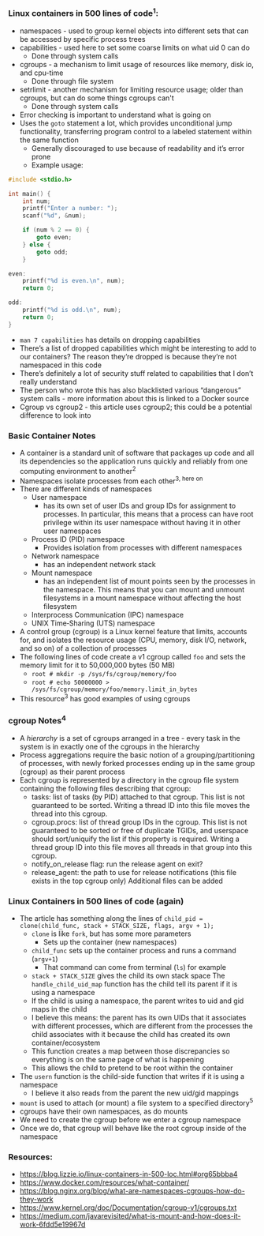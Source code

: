 ### Linux containers in 500 lines of code<sup>1</sup>:
- namespaces - used to group kernel objects into different sets that can be accessed by specific process trees
- capabilities - used here to set some coarse limits on what uid 0 can do
  - Done through system calls
- cgroups - a mechanism to limit usage of resources like memory, disk io, and cpu-time
  - Done through file system
- setrlimit - another mechanism for limiting resource usage; older than cgroups, but can do some things cgroups can't
  - Done through system calls
- Error checking is important to understand what is going on
- Uses the `goto` statement a lot, which provides unconditional jump functionality, transferring program control to a labeled statement within the same function
  - Generally discouraged to use because of readability and it’s error prone
  - Example usage:
```c
#include <stdio.h>

int main() {
    int num;
    printf("Enter a number: ");
    scanf("%d", &num);

    if (num % 2 == 0) {
        goto even;
    } else {
        goto odd;
    }

even:
    printf("%d is even.\n", num);
    return 0;

odd:
    printf("%d is odd.\n", num);
    return 0;
}
```
- `man 7 capabilities` has details on dropping capabilities
- There’s a list of dropped capabilities which might be interesting to add to our containers? The reason they’re dropped is because they’re not namespaced in this code
- There’s definitely a lot of security stuff related to capabilities that I don’t really understand
- The person who wrote this has also blacklisted various “dangerous” system calls - more information about this is linked to a Docker source
- Cgroup vs cgroup2 - this article uses cgroup2; this could be a potential difference to look into

### Basic Container Notes
- A container is a standard unit of software that packages up code and all its dependencies so the application runs quickly and reliably from one computing environment to another<sup>2</sup>
- Namespaces isolate processes from each other<sup>3, here on</sup>
- There are different kinds of namespaces
  - User namespace
    - has its own set of user IDs and group IDs for assignment to processes. In particular, this means that a process can have root privilege within its user namespace without having it in other user namespaces
  - Process ID (PID) namespace
    - Provides isolation from processes with different namespaces
  - Network namespace
    - has an independent network stack
  - Mount namespace
    - has an independent list of mount points seen by the processes in the namespace. This means that you can mount and unmount filesystems in a mount namespace without affecting the host filesystem
  - Interprocess Communication (IPC) namespace
  - UNIX Time‑Sharing (UTS) namespace
- A control group (cgroup) is a Linux kernel feature that limits, accounts for, and isolates the resource usage (CPU, memory, disk I/O, network, and so on) of a collection of processes
- The following lines of code create a v1 cgroup called `foo` and sets the memory limit for it to 50,000,000 bytes (50 MB)
  - `root # mkdir -p /sys/fs/cgroup/memory/foo`
  - `root # echo 50000000 > /sys/fs/cgroup/memory/foo/memory.limit_in_bytes`
- This resource<sup>3</sup> has good examples of using cgroups

### cgroup Notes<sup>4</sup>
- A *hierarchy* is a set of cgroups arranged in a tree - every task in the system is in exactly one of the cgroups in the hierarchy
- Process aggregations require the basic notion of a grouping/partitioning of processes, with newly forked processes ending up in the same group (cgroup) as their parent process
- Each cgroup is represented by a directory in the cgroup file system containing the following files describing that cgroup:
  - tasks: list of tasks (by PID) attached to that cgroup.  This list is not guaranteed to be sorted.  Writing a thread ID into this file moves the thread into this cgroup.
  - cgroup.procs: list of thread group IDs in the cgroup.  This list is not guaranteed to be sorted or free of duplicate TGIDs, and userspace should sort/uniquify the list if this property is required. Writing a thread group ID into this file moves all threads in that group into this cgroup.
  - notify_on_release flag: run the release agent on exit?
  - release_agent: the path to use for release notifications (this file exists in the top cgroup only)
Additional files can be added

### Linux Containers in 500 lines of code (again)
- The article has something along the lines of `child_pid = clone(child_func, stack + STACK_SIZE, flags, argv + 1);`
  - `clone` is like `fork`, but has some more parameters
    - Sets up the container (new namespaces)
  - `child_func` sets up the container process and runs a command (`argv+1`)
    - That command can come from terminal (`ls`) for example
  - `stack + STACK_SIZE` gives the child its own stack space
  The `handle_child_uid_map` function has the child tell its parent if it is using a namespace
  - If the child is using a namespace, the parent writes to uid and gid maps in the child
  - I believe this means: the parent has its own UIDs that it associates with different processes, which are different from the processes the child associates with it because the child has created its own container/ecosystem
  - This function creates a map between those discrepancies so everything is on the same page of what is happening
  - This allows the child to pretend to be root within the container
- The `usern` function is the child-side function that writes if it is using a namespace
  - I believe it also reads from the parent the new uid/gid mappings
- `mount` is used to attach (or mount) a file system to a specified directory<sup>5</sup>
- cgroups have their own namespaces, as do mounts
- We need to create the cgroup before we enter a cgroup namespace
- Once we do, that cgroup will behave like the root cgroup inside of the namespace



### Resources:
- https://blog.lizzie.io/linux-containers-in-500-loc.html#org65bbba4 
- https://www.docker.com/resources/what-container/ 
- https://blog.nginx.org/blog/what-are-namespaces-cgroups-how-do-they-work 
- https://www.kernel.org/doc/Documentation/cgroup-v1/cgroups.txt 
- https://medium.com/javarevisited/what-is-mount-and-how-does-it-work-6fdd5e19967d 
